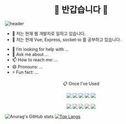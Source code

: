 <div align="center">
	<h1>👋 반갑습니다 👋</h1>
 </div>

![header](https://capsule-render.vercel.app/api?type=cylinder&color=000000&height=150&section=header&text=PRITRAS&fontColor=ffffff&fontSize=70&animation=fadeIn&fontAlignY=55)
- 🔭 저는 현재 웹 개발자로 일하고 있습니다.
- 🌱 저는 현재 Vue, Express, socket-io 를 공부하고 있습니다.
<!--- 👯 I’m looking to collaborate on ...-->
- 🤔 I’m looking for help with ...
- 💬 Ask me about ...
- 📫 How to reach me: ...
- 😄 Pronouns: ...
- ⚡ Fun fact: ...
<div align="center">
  📋 Once I've Used
</div>
<br />
<div align="center">
	<img src="https://img.shields.io/badge/MySQL-4479A1?style=for-the-badge&logo=MySQL&logoColor=white">
	<img src="https://img.shields.io/badge/github-181717?style=for-the-badge&logo=github&logoColor=white">
	<img src="https://img.shields.io/badge/JavaScript-F7DF1E?style=for-the-badge&logo=JavaScript&logoColor=white">
	<img src="https://img.shields.io/badge/HTML5-E34F26?style=for-the-badge&logo=HTML5&logoColor=white">
	<img src="https://img.shields.io/badge/CSS3-1572B6?style=for-the-badge&logo=CSS3&logoColor=white"> 
	<br><br>
	<img src="https://img.shields.io/badge/.NET-512BD4?style=for-the-badge&logo=dotenv&logoColor=white">
	<img src="https://img.shields.io/badge/MySQL-4479A1?style=for-the-badge&logo=MySQL&logoColor=white">
	<img src="https://img.shields.io/badge/Eclipse-2C2255?style=for-the-badge&logo=Eclipse%20IDE&logoColor=white">
	<img src="https://img.shields.io/badge/github-181717?style=for-the-badge&logo=github&logoColor=white">
	<img src="https://img.shields.io/badge/VSCode-007ACC?style=for-the-badge&logo=VisualStudioCode&logoColor=white">
</div>

![Anurag's GitHub stats](https://github-readme-stats.vercel.app/api?username=primero-pjh&show_icons=true&theme=radical)
[![Top Langs](https://github-readme-stats.vercel.app/api/top-langs/?username=primero-pjh&layout=compact&theme=dracula)](https://github.com/metleeha)


